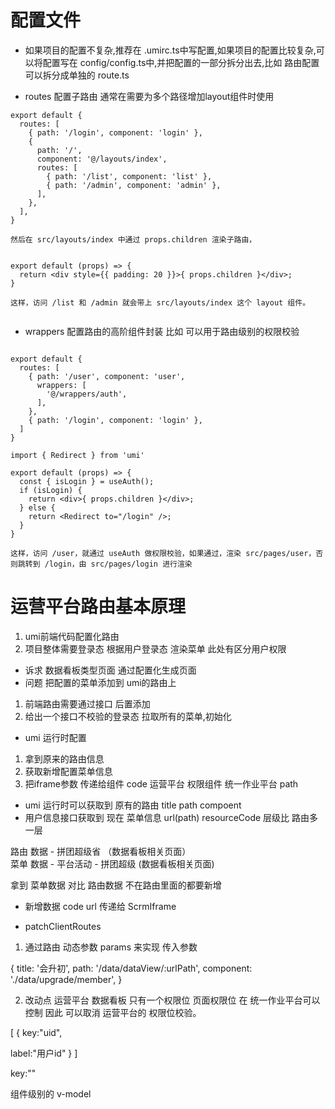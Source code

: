 # 配置文件

- 如果项目的配置不复杂,推荐在 .umirc.ts中写配置,如果项目的配置比较复杂,可以将配置写在 config/config.ts中,并把配置的一部分拆分出去,比如 路由配置可以拆分成单独的 route.ts

* routes 配置子路由 通常在需要为多个路径增加layout组件时使用

```
export default {
  routes: [
    { path: '/login', component: 'login' },
    {
      path: '/',
      component: '@/layouts/index',
      routes: [
        { path: '/list', component: 'list' },
        { path: '/admin', component: 'admin' },
      ],
    },
  ],
}

然后在 src/layouts/index 中通过 props.children 渲染子路由，


export default (props) => {
  return <div style={{ padding: 20 }}>{ props.children }</div>;
}

这样，访问 /list 和 /admin 就会带上 src/layouts/index 这个 layout 组件。


```

- wrappers 配置路由的高阶组件封装 比如 可以用于路由级别的权限校验

```

export default {
  routes: [
    { path: '/user', component: 'user',
      wrappers: [
        '@/wrappers/auth',
      ],
    },
    { path: '/login', component: 'login' },
  ]
}

import { Redirect } from 'umi'

export default (props) => {
  const { isLogin } = useAuth();
  if (isLogin) {
    return <div>{ props.children }</div>;
  } else {
    return <Redirect to="/login" />;
  }
}

这样，访问 /user，就通过 useAuth 做权限校验，如果通过，渲染 src/pages/user，否则跳转到 /login，由 src/pages/login 进行渲染

```

# 运营平台路由基本原理

1.  umi前端代码配置化路由
2.  项目整体需要登录态 根据用户登录态 渲染菜单 此处有区分用户权限

- 诉求 数据看板类型页面 通过配置化生成页面
- 问题 把配置的菜单添加到 umi的路由上

1. 前端路由需要通过接口 后置添加
2. 给出一个接口不校验的登录态 拉取所有的菜单,初始化

- umi 运行时配置

1. 拿到原来的路由信息
2. 获取新增配置菜单信息
3. 把iframe参数 传递给组件 code 运营平台 权限组件 统一作业平台 path

- umi 运行时可以获取到 原有的路由 title path compoent
- 用户信息接口获取到 现在 菜单信息 url(path) resourceCode 层级比 路由多一层

路由 数据 - 拼团超级省 （数据看板相关页面）  
菜单 数据 - 平台活动 - 拼团超级 (数据看板相关页面)

拿到 菜单数据 对比 路由数据 不在路由里面的都要新增

- 新增数据 code url 传递给 ScrmIframe

* patchClientRoutes

1. 通过路由 动态参数 params 来实现 传入参数

{
title: '会升初',
path: '/data/dataView/:urlPath',
component: './data/upgrade/member',
}

2. 改动点 运营平台 数据看板 只有一个权限位 页面权限位 在 统一作业平台可以控制 因此 可以取消 运营平台的 权限位校验。

[
{
key:"uid",

<!-- value:"", -->

label:"用户id"
}
]

<!-- {
key:"",
value:""
} -->

key:""

组件级别的 v-model
